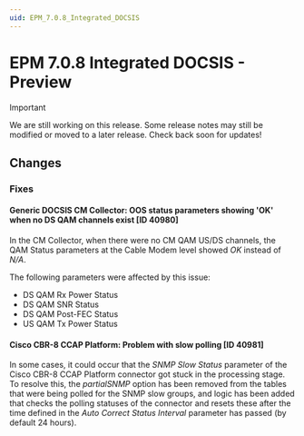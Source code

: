 ```yaml
---
uid: EPM_7.0.8_Integrated_DOCSIS
---
```


# EPM 7.0.8 Integrated DOCSIS - Preview

> [!IMPORTANT]
> We are still working on this release. Some release notes may still be modified or moved to a later release. Check back soon for updates!

## Changes

### Fixes

#### Generic DOCSIS CM Collector: OOS status parameters showing 'OK' when no DS QAM channels exist [ID 40980]

In the CM Collector, when there were no CM QAM US/DS channels, the QAM Status parameters at the Cable Modem level showed *OK* instead of *N/A*.

The following parameters were affected by this issue:

- DS QAM Rx Power Status
- DS QAM SNR Status
- DS QAM Post-FEC Status
- US QAM Tx Power Status

#### Cisco CBR-8 CCAP Platform: Problem with slow polling [ID 40981]

In some cases, it could occur that the *SNMP Slow Status* parameter of the Cisco CBR-8 CCAP Platform connector got stuck in the processing stage. To resolve this, the *partialSNMP* option has been removed from the tables that were being polled for the SNMP slow groups, and logic has been added that checks the polling statuses of the connector and resets these after the time defined in the *Auto Correct Status Interval* parameter has passed (by default 24 hours).
